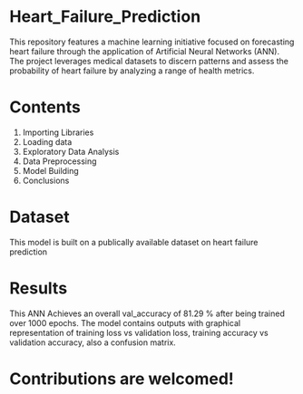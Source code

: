 # Heart_Failure_Prediction

This repository features a machine learning initiative focused on forecasting heart failure through the application of Artificial Neural Networks (ANN). The project leverages medical datasets to discern patterns and assess the probability of heart failure by analyzing a range of health metrics.

# Contents
1. Importing Libraries
2. Loading data
3. Exploratory Data Analysis
4. Data Preprocessing
5. Model Building
6. Conclusions

# Dataset
This model is built on a publically available dataset on heart failure prediction

# Results 
This ANN Achieves an overall val_accuracy of 81.29 % after being trained over 1000 epochs. 
The model contains outputs with graphical representation of training loss vs validation loss, training accuracy vs validation accuracy, also a confusion matrix.

# Contributions are welcomed!
